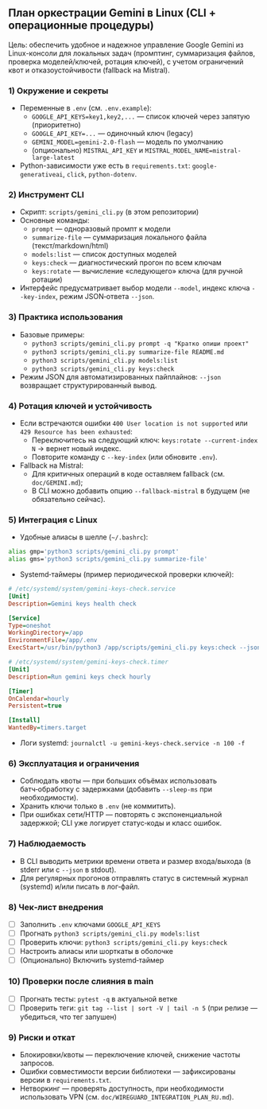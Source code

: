 ## План оркестрации Gemini в Linux (CLI + операционные процедуры)

Цель: обеспечить удобное и надежное управление Google Gemini из Linux-консоли для локальных задач (промптинг, суммаризация файлов, проверка моделей/ключей, ротация ключей), с учетом ограничений квот и отказоустойчивости (fallback на Mistral).

### 1) Окружение и секреты
- Переменные в `.env` (см. `.env.example`):
  - `GOOGLE_API_KEYS=key1,key2,...` — список ключей через запятую (приоритетно)
  - `GOOGLE_API_KEY=...` — одиночный ключ (legacy)
  - `GEMINI_MODEL=gemini-2.0-flash` — модель по умолчанию
  - (опционально) `MISTRAL_API_KEY` и `MISTRAL_MODEL_NAME=mistral-large-latest`
- Python-зависимости уже есть в `requirements.txt`: `google-generativeai`, `click`, `python-dotenv`.

### 2) Инструмент CLI
- Скрипт: `scripts/gemini_cli.py` (в этом репозитории)
- Основные команды:
  - `prompt` — одноразовый промпт к модели
  - `summarize-file` — суммаризация локального файла (текст/markdown/html)
  - `models:list` — список доступных моделей
  - `keys:check` — диагностический прогон по всем ключам
  - `keys:rotate` — вычисление «следующего» ключа (для ручной ротации)
- Интерфейс предусматривает выбор модели `--model`, индекс ключа `--key-index`, режим JSON‑ответа `--json`.

### 3) Практика использования
- Базовые примеры:
  - `python3 scripts/gemini_cli.py prompt -q "Кратко опиши проект"`
  - `python3 scripts/gemini_cli.py summarize-file README.md`
  - `python3 scripts/gemini_cli.py models:list`
  - `python3 scripts/gemini_cli.py keys:check`
- Режим JSON для автоматизированных пайплайнов: `--json` возвращает структурированный вывод.

### 4) Ротация ключей и устойчивость
- Если встречаются ошибки `400 User location is not supported` или `429 Resource has been exhausted`:
  - Переключитесь на следующий ключ: `keys:rotate --current-index N` → вернет новый индекс.
  - Повторите команду с `--key-index` (или обновите `.env`).
- Fallback на Mistral:
  - Для критичных операций в коде оставляем fallback (см. `doc/GEMINI.md`);
  - В CLI можно добавить опцию `--fallback-mistral` в будущем (не обязательно сейчас).

### 5) Интеграция с Linux
- Удобные алиасы в шелле (`~/.bashrc`):
```bash
alias gmp='python3 scripts/gemini_cli.py prompt'
alias gms='python3 scripts/gemini_cli.py summarize-file'
```
- Systemd‑таймеры (пример периодической проверки ключей):
```ini
# /etc/systemd/system/gemini-keys-check.service
[Unit]
Description=Gemini keys health check

[Service]
Type=oneshot
WorkingDirectory=/app
EnvironmentFile=/app/.env
ExecStart=/usr/bin/python3 /app/scripts/gemini_cli.py keys:check --json

# /etc/systemd/system/gemini-keys-check.timer
[Unit]
Description=Run gemini keys check hourly

[Timer]
OnCalendar=hourly
Persistent=true

[Install]
WantedBy=timers.target
```
- Логи systemd: `journalctl -u gemini-keys-check.service -n 100 -f`

### 6) Эксплуатация и ограничения
- Соблюдать квоты — при больших объёмах использовать батч‑обработку с задержками (добавить `--sleep-ms` при необходимости).
- Хранить ключи только в `.env` (не коммитить).
- При ошибках сети/HTTP — повторять с экспоненциальной задержкой; CLI уже логирует статус‑коды и класс ошибок.

### 7) Наблюдаемость
- В CLI выводить метрики времени ответа и размер входа/выхода (в stderr или с `--json` в stdout).
- Для регулярных прогонов отправлять статус в системный журнал (systemd) и/или писать в лог‑файл.

### 8) Чек‑лист внедрения
- [ ] Заполнить `.env` ключами `GOOGLE_API_KEYS`
- [ ] Прогнать `python3 scripts/gemini_cli.py models:list`
- [ ] Проверить ключи: `python3 scripts/gemini_cli.py keys:check`
- [ ] Настроить алиасы или шорткаты в оболочке
- [ ] (Опционально) Включить systemd‑таймер

### 10) Проверки после слияния в main
- [ ] Прогнать тесты: `pytest -q` в актуальной ветке
- [ ] Проверить теги: `git tag --list | sort -V | tail -n 5` (при релизе — убедиться, что тег запушен)

### 9) Риски и откат
- Блокировки/квоты — переключение ключей, снижение частоты запросов.
- Ошибки совместимости версии библиотеки — зафиксированы версии в `requirements.txt`.
- Нетворкинг — проверять доступность, при необходимости использовать VPN (см. `doc/WIREGUARD_INTEGRATION_PLAN_RU.md`).
